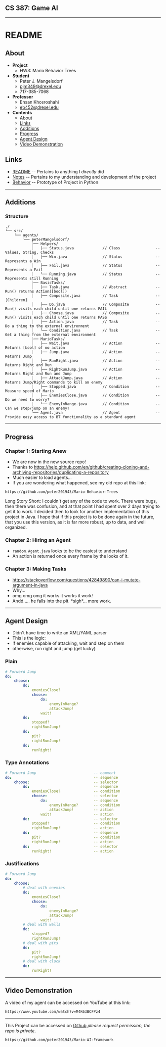 

## CS 387: Game AI


---------


# README


## About
 - **Project**
     - HW3: Mario Behavior Trees
 - **Student**
     - Peter J. Mangelsdorf
     - pjm349@drexel.edu
     - 717-385-7068
 - **Professor**
     - Ehsan Khosroshahi
     - eb452@drexel.edu
 - **Contents**
     - [About](#about)
     - [Links](#links)
     - [Additions](#additions)
     - [Progress](#progress)
     - [Agent Design](#agent-design)
     - [Video Demonstration](#video-demonstration)


## Links
 - [README](README.md)      -- Pertains to anything I _directly_ did
 - [Notes](Notes.md)        -- Pertains to my understanding and development of the project
 - [Behavior](behavior.py)  -- Prototype of Project in Python


---------


## Additions


### Structure
```
./
└── src/
    └── agents/
        └── peterMangelsdorf/
            ├── Helpers/
            │   ├── Status.java             // Class                -- Values, String, Checks
            │   ├── Win.java                // Status               -- Represents a Win
            │   ├── Fail.java               // Status               -- Represents a Fail
            │   └── Running.java            // Status               -- Represents still Running
            ├── BasicTasks/
            │   ├── Task.java               // Abstract             -- Run() returns Action([bool])
            │   ├── Composite.java          // Task                 -- [Children]
            │   ├── Do.java                 // Composite            -- Run() visits each child until one returns FAIL
            │   ├── Choose.java             // Composite            -- Run() visits each child until one returns PASS
            │   ├── Action.java             // Task                 -- Do a thing to the external environment
            │   └── Condition.java          // Task                 -- Get a thing from the external environment
            ├── MarioTasks/
            │   ├── Wait.java               // Action               -- Returns [bool] of no action
            │   ├── Jump.java               // Action               -- Returns Jump
            │   ├── RunRight.java           // Action               -- Returns Right and Run
            │   ├── RightRunJump.java       // Action               -- Returns Right and Run and Jump
            │   ├── AttackJump.java         // Action               -- Returns Jump/Right commands to kill an enemy
            │   ├── Stopped.java            // Condition            -- Measure speed of Mario
            │   ├── EnemiesClose.java       // Condition            -- Do we need to worry?
            │   └── EnemyInRange.java       // Condition            -- Can we step/jump on an enemy?
            └── Agent.java                  // Agent                -- Provide easy access to BT functionality as a standard agent
```


---------


## Progress


### Chapter 1: Starting Anew
 - We are now in the new source repo!
 - Thanks to https://help.github.com/en/github/creating-cloning-and-archiving-repositories/duplicating-a-repository
 - Much easier to load agents...
 - If you are wondering what happened, see my old repo at this link:
```
https://github.com/peter201943/Mario-Behavior-Trees
```
Long Story Short: I couldn't get any of the code to work. There were bugs, then there was confusion, and at that point I had spent over 2 days trying to get it to work.
I decided then to look for another implementation of this project in Java.
I hope that if this project is to be done again in the future, that you use this version, as it is far more robust, up to data, and well organized.  


### Chapter 2: Hiring an Agent
 - `random.Agent.java` looks to be the easiest to understand
 - An action is returned once every frame by the looks of it.


### Chapter 3: Making Tasks
 - https://stackoverflow.com/questions/42849890/can-i-mutate-argument-in-java
 - Why...
 - omg omg omg it works it works it work!
 - Andd..... he falls into the pit. \*sigh\*... more work.


---------


## Agent Design
 - Didn't have time to write an XML/YAML parser
 - This is the logic:
 - If enemies capable of attacking, wait and step on them
 - otherwise, run right and jump (get lucky)

### Plain
```yaml
# Forward Jump
do:
    choose:
        do:
            enemiesClose?
            choose:
                do:
                    enemyInRange?
                    attackJump!
                wait!
        do:
            stopped?
            rightRunJump!
        do:
            pit?
            rightRunJump!
        do:
            runRight!
```

### Type Annotations
```yaml
# Forward Jump                          -- comment
do:                                     -- sequence
    choose:                             -- selector
        do:                             -- sequence
            enemiesClose?               -- condition
            choose:                     -- selector
                do:                     -- sequence
                    enemyInRange?       -- condition
                    attackJump!         -- action
                wait!                   -- action
        do:                             -- selector
            stopped?                    -- condition
            rightRunJump!               -- action
        do:                             -- sequence
            pit?                        -- condition
            rightRunJump!               -- action
        do:                             -- selector
            runRight!                   -- action
```

### Justifications
```yaml
# Forward Jump
do:
    choose:
        # deal with enemies
        do:
            enemiesClose?
            choose:
                do:
                    enemyInRange?
                    attackJump!
                wait!
        # deal with walls
        do:
            stopped?
            rightRunJump!
        # deal with pits
        do:
            pit?
            rightRunJump!
        # deal with clock
        do:
            runRight!
```


---------


## Video Demonstration

A video of my agent can be accessed on YouTube at this link:
```
https://www.youtube.com/watch?v=M4K63BCFPz4
```


---------


This Project can be accessed on [Github](https://github.com/peter201943/Mario-AI-Framework) _please request permission, the repo is private_.
```
https://github.com/peter201943/Mario-AI-Framework
```

